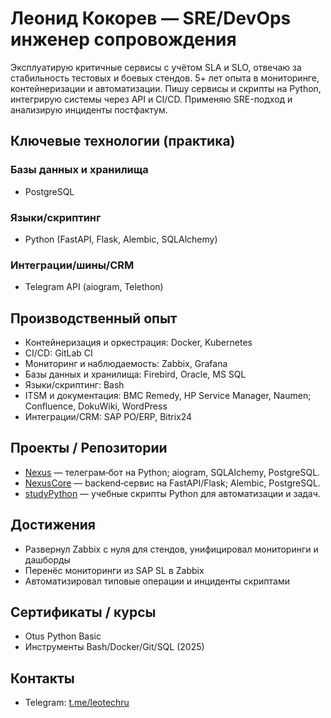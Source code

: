 # Леонид Кокорев — SRE/DevOps инженер сопровождения

Эксплуатирую критичные сервисы с учётом SLA и SLO, отвечаю за стабильность тестовых и боевых стендов. 5+ лет опыта в мониторинге, контейнеризации и автоматизации. Пишу сервисы и скрипты на Python, интегрирую системы через API и CI/CD. Применяю SRE-подход и анализирую инциденты постфактум.

## Ключевые технологии (практика)

### Базы данных и хранилища
- PostgreSQL

### Языки/скриптинг
- Python (FastAPI, Flask, Alembic, SQLAlchemy)

### Интеграции/шины/CRM
- Telegram API (aiogram, Telethon)

## Производственный опыт
- Контейнеризация и оркестрация: Docker, Kubernetes
- CI/CD: GitLab CI
- Мониторинг и наблюдаемость: Zabbix, Grafana
- Базы данных и хранилища: Firebird, Oracle, MS SQL
- Языки/скриптинг: Bash
- ITSM и документация: BMC Remedy, HP Service Manager, Naumen; Confluence, DokuWiki, WordPress
- Интеграции/CRM: SAP PO/ERP, Bitrix24

## Проекты / Репозитории
- [Nexus](https://github.com/LeoTechRu/nexus) — телеграм‑бот на Python; aiogram, SQLAlchemy, PostgreSQL.
- [NexusCore](https://github.com/LeoTechRu/NexusCore) — backend‑сервис на FastAPI/Flask; Alembic, PostgreSQL.
- [studyPython](https://github.com/LeoTechRu/studyPython) — учебные скрипты Python для автоматизации и задач.

## Достижения
- Развернул Zabbix с нуля для стендов, унифицировал мониторинги и дашборды
- Перенёс мониторинги из SAP SL в Zabbix
- Автоматизировал типовые операции и инциденты скриптами

## Сертификаты / курсы
- Otus Python Basic
- Инструменты Bash/Docker/Git/SQL (2025)

## Контакты
- Telegram: [t.me/leotechru](https://t.me/leotechru)